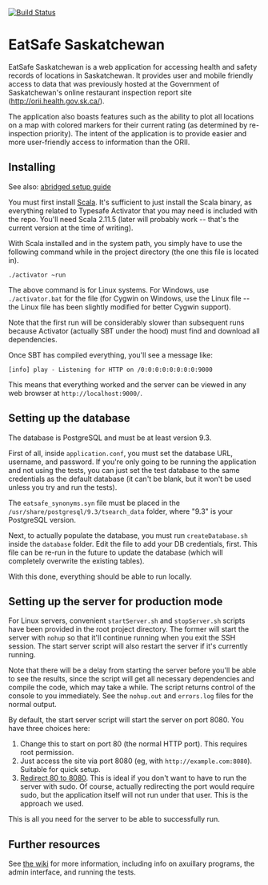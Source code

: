 [![Build Status](https://magnum.travis-ci.com/MikeHoffert/EatSafe.svg?token=yXznwCPJBpA9S1h8k4E4&branch=master)](https://magnum.travis-ci.com/MikeHoffert/EatSafe)

# EatSafe Saskatchewan

EatSafe Saskatchewan is a web application for accessing health and safety records of locations in
Saskatchewan. It provides user and mobile friendly access to data that was previously hosted at
the Government of Saskatchewan's online restaurant inspection report site (http://orii.health.gov.sk.ca/).

The application also boasts features such as the ability to plot all locations on a map with colored
markers for their current rating (as determined by re-inspection priority). The intent of the
application is to provide easier and more user-friendly access to information than the ORII.

## Installing

See also: [abridged setup guide](https://github.com/MikeHoffert/EatSafe/wiki/Abridged-setup-guide)

You must first install [Scala](http://www.scala-lang.org/download/). It's sufficient to just install
the Scala binary, as everything related to Typesafe Activator that you may need is included with
the repo. You'll need Scala 2.11.5 (later will probably work -- that's the current version at the
time of writing).

With Scala installed and in the system path, you simply have to use the following command while in
the project directory (the one this file is located in).

```
./activator ~run
```

The above command is for Linux systems. For Windows, use `./activator.bat` for the file (for
Cygwin on Windows, use the Linux file -- the Linux file has been slightly modified for better
Cygwin support).

Note that the first run will be considerably slower than subsequent runs because Activator (actually
SBT under the hood) must find and download all dependencies.

Once SBT has compiled everything, you'll see a message like:

```
[info] play - Listening for HTTP on /0:0:0:0:0:0:0:0:9000
```

This means that everything worked and the server can be viewed in any web browser at
`http://localhost:9000/`.

## Setting up the database

The database is PostgreSQL and must be at least version 9.3.

First of all, inside `application.conf`, you must set the database URL, username, and password. If
you're only going to be running the application and not using the tests, you can just set the test
database to the same credentials as the default database (it can't be blank, but it won't be used
unless you try and run the tests).

The `eatsafe_synonyms.syn` file must be placed in the `/usr/share/postgresql/9.3/tsearch_data` folder,
where "9.3" is your PostgreSQL version.

Next, to actually populate the database, you must run `createDatabase.sh` inside the `database`
folder. Edit the file to add your DB credentials, first. This file can be re-run in the future to
update the database (which will completely overwrite the existing tables).

With this done, everything should be able to run locally.

## Setting up the server for production mode

For Linux servers, convenient `startServer.sh` and `stopServer.sh` scripts have been provided in the
root project directory. The former will start the server with `nohup` so that it'll continue running
when you exit the SSH session. The start server script will also restart the server if it's currently
running.

Note that there will be a delay from starting the server before you'll be able to see the results,
since the script will get all necessary dependencies and compile the code, which may take a while.
The script returns control of the console to you immediately. See the `nohup.out` and `errors.log`
files for the normal output.

By default, the start server script will start the server on port 8080. You have three choices here:

1. Change this to start on port 80 (the normal HTTP port). This requires root permission.
2. Just access the site via port 8080 (eg, with `http://example.com:8080`). Suitable for quick
   setup.
3. [Redirect 80 to 8080](http://www.cyberciti.biz/faq/linux-port-redirection-with-iptables/). This
   is ideal if you don't want to have to run the server with sudo. Of course, actually redirecting
   the port would require sudo, but the application itself will not run under that user. This is
   the approach we used.

This is all you need for the server to be able to successfully run.

## Further resources

See [the wiki](https://github.com/MikeHoffert/EatSafe/wiki) for more information, including info on axuillary programs, the admin interface, and running the tests.
